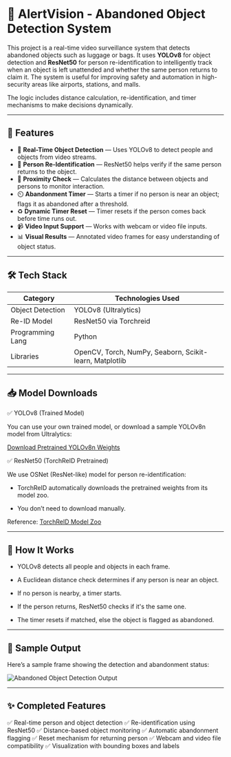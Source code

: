 # 🎥 AlertVision - Abandoned Object Detection System

This project is a real-time video surveillance system that detects abandoned objects such as luggage or bags. It uses **YOLOv8** for object detection and **ResNet50** for person re-identification to intelligently track when an object is left unattended and whether the same person returns to claim it. The system is useful for improving safety and automation in high-security areas like airports, stations, and malls.

The logic includes distance calculation, re-identification, and timer mechanisms to make decisions dynamically.

---

## 🚀 Features

- 🎯 **Real-Time Object Detection** — Uses YOLOv8 to detect people and objects from video streams.
- 🧠 **Person Re-Identification** — ResNet50 helps verify if the same person returns to the object.
- 📏 **Proximity Check** — Calculates the distance between objects and persons to monitor interaction.
- ⏲️ **Abandonment Timer** — Starts a timer if no person is near an object; flags it as abandoned after a threshold.
- ♻️ **Dynamic Timer Reset** — Timer resets if the person comes back before time runs out.
- 📹 **Video Input Support** — Works with webcam or video file inputs.
- 📊 **Visual Results** — Annotated video frames for easy understanding of object status.

---

## 🛠️ Tech Stack

| Category         | Technologies Used                                       |
|------------------|----------------------------------------------------------|
| Object Detection | YOLOv8 (Ultralytics)                                     |
| Re-ID Model      | ResNet50 via Torchreid                                   |
| Programming Lang | Python                                                   |
| Libraries        | OpenCV, Torch, NumPy, Seaborn, Scikit-learn, Matplotlib |

---

## 📥 Model Downloads

✅ YOLOv8 (Trained Model)

You can use your own trained model, or download a sample YOLOv8n model from Ultralytics:

[Download Pretrained YOLOv8n Weights](https://github.com/ultralytics/ultralytics/releases)

✅ ResNet50 (TorchReID Pretrained)

We use OSNet (ResNet-like) model for person re-identification:

- TorchReID automatically downloads the pretrained weights from its model zoo.

- You don’t need to download manually.

Reference: [TorchReID Model Zoo](https://kaiyangzhou.github.io/deep-person-reid/MODEL_ZOO)

---

## 🧪 How It Works

- YOLOv8 detects all people and objects in each frame.

- A Euclidean distance check determines if any person is near an object.

- If no person is nearby, a timer starts.

- If the person returns, ResNet50 checks if it's the same one.

- The timer resets if matched, else the object is flagged as abandoned.

---

## 📸 Sample Output

Here’s a sample frame showing the detection and abandonment status:

![Abandoned Object Detection Output](assets/output.png)

---

## ✨ Completed Features

✅ Real-time person and object detection
✅ Re-identification using ResNet50
✅ Distance-based object monitoring
✅ Automatic abandonment flagging
✅ Reset mechanism for returning person
✅ Webcam and video file compatibility
✅ Visualization with bounding boxes and labels




